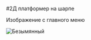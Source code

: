 #2Д платформер на шарпе  
  
  Изображение с главного меню
  
![Безымянный](https://user-images.githubusercontent.com/35968157/213933581-f81fdff5-7be0-4db8-bdb0-43771731703b.png)
